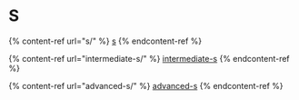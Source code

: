 # S

{% content-ref url="s/" %}
[s](s/)
{% endcontent-ref %}

{% content-ref url="intermediate-s/" %}
[intermediate-s](intermediate-s/)
{% endcontent-ref %}

{% content-ref url="advanced-s/" %}
[advanced-s](advanced-s/)
{% endcontent-ref %}
